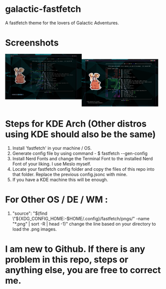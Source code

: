# galactic-fastfetch
A fastfetch theme for the lovers of Galactic Adventures.
# Screenshots

<img src="preview/config_01.png" width="49%" align="left" />
<img src="https://upload.wikimedia.org/wikipedia/commons/2/24/Transparent_Square_Tiles_Texture.png" width="49%" height="16px" align="top" />
<img src="preview/config_02.png" width="49%" align="top" />

# Steps for KDE Arch (Other distros using KDE should also be the same)
1. Install 'fastfetch' in your machine / OS.
2. Generate config file by using command - $ fastfetch --gen-config
3. Install Nerd Fonts and change the Terminal Font to the installed Nerd Font of your liking. I use Meslo myself.
4. Locate your fastfetch config folder and copy the files of this repo into that folder. Replace the previous config.jsonc with mine.
5. If you have a KDE machine this will be enough.

# For Other OS / DE / WM :
1. "source": "$(find \"${XDG_CONFIG_HOME:-$HOME/.config}/fastfetch/pngs/\" -name \"*.png\" | sort -R | head -1)" change the line based on your directory to load the .png images.

# I am new to Github. If there is any problem in this repo, steps or anything else, you are free to correct me.
